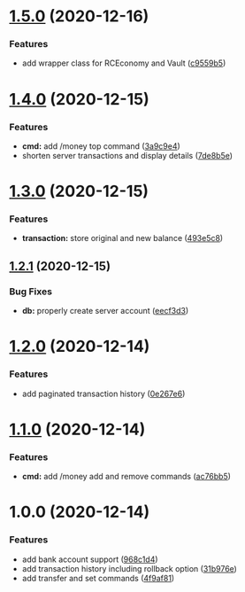 # [1.5.0](https://github.com/raidcraft/economy/compare/v1.4.0...v1.5.0) (2020-12-16)


### Features

* add wrapper class for RCEconomy and Vault ([c9559b5](https://github.com/raidcraft/economy/commit/c9559b561faa81314cf88dcb57edc29306107077))

# [1.4.0](https://github.com/raidcraft/economy/compare/v1.3.0...v1.4.0) (2020-12-15)


### Features

* **cmd:** add /money top command ([3a9c9e4](https://github.com/raidcraft/economy/commit/3a9c9e4356d256d5e7de5696d652bcd4bc036fb6))
* shorten server transactions and display details ([7de8b5e](https://github.com/raidcraft/economy/commit/7de8b5e1fe87f3ab57e70bdccc52c3a08779697f))

# [1.3.0](https://github.com/raidcraft/economy/compare/v1.2.1...v1.3.0) (2020-12-15)


### Features

* **transaction:** store original and new balance ([493e5c8](https://github.com/raidcraft/economy/commit/493e5c87b7244eaab79d72dbb5d8e3b23b43f16d))

## [1.2.1](https://github.com/raidcraft/economy/compare/v1.2.0...v1.2.1) (2020-12-15)


### Bug Fixes

* **db:** properly create server account ([eecf3d3](https://github.com/raidcraft/economy/commit/eecf3d3a428fac4a859057bd9bf0300cb4721108))

# [1.2.0](https://github.com/raidcraft/economy/compare/v1.1.0...v1.2.0) (2020-12-14)


### Features

* add paginated transaction history ([0e267e6](https://github.com/raidcraft/economy/commit/0e267e68391ab54ededf1586394ef984508f5e1f))

# [1.1.0](https://github.com/raidcraft/economy/compare/v1.0.0...v1.1.0) (2020-12-14)


### Features

* **cmd:** add /money add and remove commands ([ac76bb5](https://github.com/raidcraft/economy/commit/ac76bb57cf5ee30e923e64d5d0af2457f67b46f9))

# 1.0.0 (2020-12-14)


### Features

* add bank account support ([968c1d4](https://github.com/raidcraft/economy/commit/968c1d46770c35cf611810b3079defdc15b22fdc))
* add transaction history including rollback option ([31b976e](https://github.com/raidcraft/economy/commit/31b976e8d3e41f2f9a4bd2737acc47f4c3f988d6))
* add transfer and set commands ([4f9af81](https://github.com/raidcraft/economy/commit/4f9af813c9011dcc5192792759f14a29b519c1f0))
